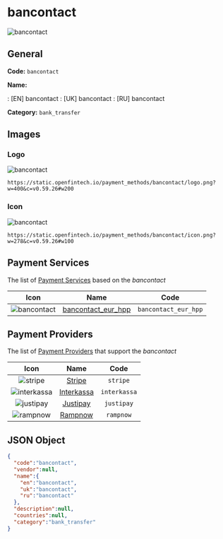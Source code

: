 
# bancontact 
![bancontact](https://static.openfintech.io/payment_methods/bancontact/logo.png?w=400&c=v0.59.26#w200)  

## General 
**Code:** `bancontact` 
 
**Name:** 
 
:	[EN] bancontact 
:	[UK] bancontact 
:	[RU] bancontact 
 
**Category:** `bank_transfer` 
 

## Images 

### Logo 
![bancontact](https://static.openfintech.io/payment_methods/bancontact/logo.png?w=400&c=v0.59.26#w200)  

```
https://static.openfintech.io/payment_methods/bancontact/logo.png?w=400&c=v0.59.26#w200
```  

### Icon 
![bancontact](https://static.openfintech.io/payment_methods/bancontact/icon.png?w=278&c=v0.59.26#w100)  

```
https://static.openfintech.io/payment_methods/bancontact/icon.png?w=278&c=v0.59.26#w100
```  

## Payment Services 
 
The list of [Payment Services](/payment-services/) based on the _bancontact_ 

|Icon|Name|Code| 
|:---:|:---:|:---:| 
|![bancontact](https://static.openfintech.io/payment_methods/bancontact/icon.png?w=278&c=v0.59.26#w100) |[bancontact_eur_hpp](/payment-services/bancontact_eur_hpp/)|`bancontact_eur_hpp`| 
 

## Payment Providers 
 
The list of [Payment Providers](/payment-providers/) that support the _bancontact_ 

|Icon|Name|Code| 
|:---:|:---:|:---:| 
|![stripe](https://static.openfintech.io/payment_providers/stripe/icon.svg?w=278&c=v0.59.26#w100) |[Stripe](/payment-providers/stripe/)|`stripe`| 
|![interkassa](https://static.openfintech.io/payment_providers/interkassa/icon.svg?w=278&c=v0.59.26#w100) |[Interkassa](/payment-providers/interkassa/)|`interkassa`| 
|![justipay](https://static.openfintech.io/payment_providers/justipay/icon.png?w=278&c=v0.59.26#w100) |[Justipay](/payment-providers/justipay/)|`justipay`| 
|![rampnow](https://static.openfintech.io/payment_providers/rampnow/icon.svg?w=278&c=v0.59.26#w100) |[Rampnow](/payment-providers/rampnow/)|`rampnow`| 
 

## JSON Object 

```json
{
  "code":"bancontact",
  "vendor":null,
  "name":{
    "en":"bancontact",
    "uk":"bancontact",
    "ru":"bancontact"
  },
  "description":null,
  "countries":null,
  "category":"bank_transfer"
}
```  
